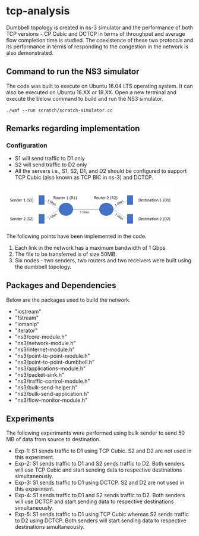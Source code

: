 # tcp-analysis

Dumbbell topology is created in ns-3 simulator and the performance of both TCP versions - CP Cubic and DCTCP in terms of throughput and average flow completion time is studied. The coexistence of these two protocols and its performance in terms of responding to the congestion in the network is also demonstrated.

## Command to run the NS3 simulator

The code was built to execute on Ubuntu 16.04 LTS operating system. It can also be executed on Ubuntu 16.XX or 18.XX. Open a new terminal and execute the below command to build and run the NS3 simulator.

```
./waf --run scratch/scratch-simulator.cc
```

## Remarks regarding implementation

### Configuration
- S1 will send traffic to D1 only
- S2 will send traffic to D2 only
- All the servers i.e., S1, S2, D1, and D2 should be configured to support TCP Cubic (also known as
TCP BIC in ns-3) and DCTCP.

<p>
    <img src="dumbbell.png" width="450" alt="Topology">
</p>

The following points have been implemented in the code.

1. Each link in the network has a maximum bandwidth of 1 Gbps.
2. The file to be transferred is of size 50MB.
3. Six nodes - two senders, two routers and two receivers were built using the dumbbell topology.

## Packages and Dependencies

Below are the packages used to build the network.
 - "iostream"
 - "fstream"
 - "iomanip"
 - "iterator"
 - "ns3/core-module.h"
 - "ns3/network-module.h"
 - "ns3/internet-module.h"
 - "ns3/point-to-point-module.h"
 - "ns3/point-to-point-dumbbell.h"
 - "ns3/applications-module.h"
 - "ns3/packet-sink.h"
 - "ns3/traffic-control-module.h"
 - "ns3/bulk-send-helper.h"
 - "ns3/bulk-send-application.h"
 - "ns3/flow-monitor-module.h"


## Experiments

The following experiments were performed using bulk sender to send 50 MB of data from source to destination.

- Exp-1: S1 sends traffic to D1 using TCP Cubic. S2 and D2 are not used in this experiment.
- Exp-2: S1 sends traffic to D1 and S2 sends traffic to D2. Both senders will use TCP Cubic and start
sending data to respective destinations simultaneously.
- Exp-3: S1 sends traffic to D1 using DCTCP. S2 and D2 are not used in this experiment.
- Exp-4: S1 sends traffic to D1 and S2 sends traffic to D2. Both senders will use DCTCP and start
sending data to respective destinations simultaneously.
- Exp-5: S1 sends traffic to D1 using TCP Cubic whereas S2 sends traffic to D2 using DCTCP. Both
senders will start sending data to respective destinations simultaneously.